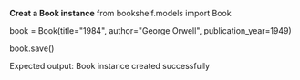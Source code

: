 **Creat a Book instance**
from bookshelf.models import Book

book = Book(title="1984", author="George Orwell", publication_year=1949)

book.save()

Expected output: Book instance created successfully